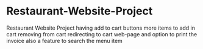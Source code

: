 # Restaurant-Website-Project
Restaurant Website Project having add to cart buttons more items to add in cart removing from cart redirecting to  cart web-page and option to print the invoice also a feature to search the menu item
